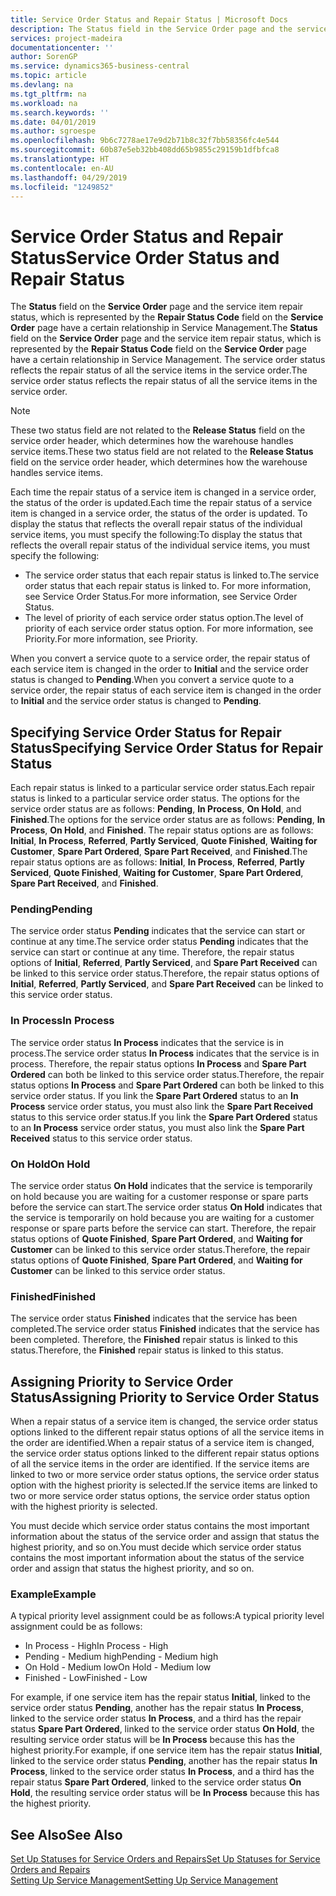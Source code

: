 ```yaml
---
title: Service Order Status and Repair Status | Microsoft Docs
description: The Status field in the Service Order page and the service item repair status, which is represented by the Repair Status Code field in the Service Order page have a certain relationship in Service Management. The service order status reflects the repair status of all the service items in the service order.
services: project-madeira
documentationcenter: ''
author: SorenGP
ms.service: dynamics365-business-central
ms.topic: article
ms.devlang: na
ms.tgt_pltfrm: na
ms.workload: na
ms.search.keywords: ''
ms.date: 04/01/2019
ms.author: sgroespe
ms.openlocfilehash: 9b6c7278ae17e9d2b71b8c32f7bb58356fc4e544
ms.sourcegitcommit: 60b87e5eb32bb408dd65b9855c29159b1dfbfca8
ms.translationtype: HT
ms.contentlocale: en-AU
ms.lasthandoff: 04/29/2019
ms.locfileid: "1249852"
---
```

# <a name="service-order-status-and-repair-status"></a><span data-ttu-id="141ce-104">Service Order Status and Repair Status</span><span class="sxs-lookup"><span data-stu-id="141ce-104">Service Order Status and Repair Status</span></span>
<span data-ttu-id="141ce-105">The **Status** field on the **Service Order** page and the service item repair status, which is represented by the **Repair Status Code** field on the **Service Order** page have a certain relationship in Service Management.</span><span class="sxs-lookup"><span data-stu-id="141ce-105">The **Status** field on the **Service Order** page and the service item repair status, which is represented by the **Repair Status Code** field on the **Service Order** page have a certain relationship in Service Management.</span></span> <span data-ttu-id="141ce-106">The service order status reflects the repair status of all the service items in the service order.</span><span class="sxs-lookup"><span data-stu-id="141ce-106">The service order status reflects the repair status of all the service items in the service order.</span></span>  

> [!NOTE]  
>  <span data-ttu-id="141ce-107">These two status field are not related to the **Release Status** field on the service order header, which determines how the warehouse handles service items.</span><span class="sxs-lookup"><span data-stu-id="141ce-107">These two status field are not related to the **Release Status** field on the service order header, which determines how the warehouse handles service items.</span></span>  

 <span data-ttu-id="141ce-108">Each time the repair status of a service item is changed in a service order, the status of the order is updated.</span><span class="sxs-lookup"><span data-stu-id="141ce-108">Each time the repair status of a service item is changed in a service order, the status of the order is updated.</span></span> <span data-ttu-id="141ce-109">To display the status that reflects the overall repair status of the individual service items, you must specify the following:</span><span class="sxs-lookup"><span data-stu-id="141ce-109">To display the status that reflects the overall repair status of the individual service items, you must specify the following:</span></span>  

* <span data-ttu-id="141ce-110">The service order status that each repair status is linked to.</span><span class="sxs-lookup"><span data-stu-id="141ce-110">The service order status that each repair status is linked to.</span></span> <span data-ttu-id="141ce-111">For more information, see Service Order Status.</span><span class="sxs-lookup"><span data-stu-id="141ce-111">For more information, see Service Order Status.</span></span>  
* <span data-ttu-id="141ce-112">The level of priority of each service order status option.</span><span class="sxs-lookup"><span data-stu-id="141ce-112">The level of priority of each service order status option.</span></span> <span data-ttu-id="141ce-113">For more information, see Priority.</span><span class="sxs-lookup"><span data-stu-id="141ce-113">For more information, see Priority.</span></span>  

 <span data-ttu-id="141ce-114">When you convert a service quote to a service order, the repair status of each service item is changed in the order to **Initial** and the service order status is changed to **Pending**.</span><span class="sxs-lookup"><span data-stu-id="141ce-114">When you convert a service quote to a service order, the repair status of each service item is changed in the order to **Initial** and the service order status is changed to **Pending**.</span></span>  

## <a name="specifying-service-order-status-for-repair-status"></a><span data-ttu-id="141ce-115">Specifying Service Order Status for Repair Status</span><span class="sxs-lookup"><span data-stu-id="141ce-115">Specifying Service Order Status for Repair Status</span></span>  
<span data-ttu-id="141ce-116">Each repair status is linked to a particular service order status.</span><span class="sxs-lookup"><span data-stu-id="141ce-116">Each repair status is linked to a particular service order status.</span></span> <span data-ttu-id="141ce-117">The options for the service order status are as follows: **Pending**, **In Process**, **On Hold**, and **Finished**.</span><span class="sxs-lookup"><span data-stu-id="141ce-117">The options for the service order status are as follows: **Pending**, **In Process**, **On Hold**, and **Finished**.</span></span> <span data-ttu-id="141ce-118">The repair status options are as follows: **Initial**, **In Process**, **Referred**, **Partly Serviced**, **Quote Finished**, **Waiting for Customer**, **Spare Part Ordered**, **Spare Part Received**, and **Finished**.</span><span class="sxs-lookup"><span data-stu-id="141ce-118">The repair status options are as follows: **Initial**, **In Process**, **Referred**, **Partly Serviced**, **Quote Finished**, **Waiting for Customer**, **Spare Part Ordered**, **Spare Part Received**, and **Finished**.</span></span>  

### <a name="pending"></a><span data-ttu-id="141ce-119">Pending</span><span class="sxs-lookup"><span data-stu-id="141ce-119">Pending</span></span>  
<span data-ttu-id="141ce-120">The service order status **Pending** indicates that the service can start or continue at any time.</span><span class="sxs-lookup"><span data-stu-id="141ce-120">The service order status **Pending** indicates that the service can start or continue at any time.</span></span> <span data-ttu-id="141ce-121">Therefore, the repair status options of **Initial**, **Referred**, **Partly Serviced**, and **Spare Part Received** can be linked to this service order status.</span><span class="sxs-lookup"><span data-stu-id="141ce-121">Therefore, the repair status options of **Initial**, **Referred**, **Partly Serviced**, and **Spare Part Received** can be linked to this service order status.</span></span>  

### <a name="in-process"></a><span data-ttu-id="141ce-122">In Process</span><span class="sxs-lookup"><span data-stu-id="141ce-122">In Process</span></span>  
<span data-ttu-id="141ce-123">The service order status **In Process** indicates that the service is in process.</span><span class="sxs-lookup"><span data-stu-id="141ce-123">The service order status **In Process** indicates that the service is in process.</span></span> <span data-ttu-id="141ce-124">Therefore, the repair status options **In Process** and **Spare Part Ordered** can both be linked to this service order status.</span><span class="sxs-lookup"><span data-stu-id="141ce-124">Therefore, the repair status options **In Process** and **Spare Part Ordered** can both be linked to this service order status.</span></span> <span data-ttu-id="141ce-125">If you link the **Spare Part Ordered** status to an **In Process** service order status, you must also link the **Spare Part Received** status to this service order status.</span><span class="sxs-lookup"><span data-stu-id="141ce-125">If you link the **Spare Part Ordered** status to an **In Process** service order status, you must also link the **Spare Part Received** status to this service order status.</span></span>  

### <a name="on-hold"></a><span data-ttu-id="141ce-126">On Hold</span><span class="sxs-lookup"><span data-stu-id="141ce-126">On Hold</span></span>  
<span data-ttu-id="141ce-127">The service order status **On Hold** indicates that the service is temporarily on hold because you are waiting for a customer response or spare parts before the service can start.</span><span class="sxs-lookup"><span data-stu-id="141ce-127">The service order status **On Hold** indicates that the service is temporarily on hold because you are waiting for a customer response or spare parts before the service can start.</span></span> <span data-ttu-id="141ce-128">Therefore, the repair status options of **Quote Finished**, **Spare Part Ordered**, and **Waiting for Customer** can be linked to this service order status.</span><span class="sxs-lookup"><span data-stu-id="141ce-128">Therefore, the repair status options of **Quote Finished**, **Spare Part Ordered**, and **Waiting for Customer** can be linked to this service order status.</span></span>  

### <a name="finished"></a><span data-ttu-id="141ce-129">Finished</span><span class="sxs-lookup"><span data-stu-id="141ce-129">Finished</span></span>  
<span data-ttu-id="141ce-130">The service order status **Finished** indicates that the service has been completed.</span><span class="sxs-lookup"><span data-stu-id="141ce-130">The service order status **Finished** indicates that the service has been completed.</span></span> <span data-ttu-id="141ce-131">Therefore, the **Finished** repair status is linked to this status.</span><span class="sxs-lookup"><span data-stu-id="141ce-131">Therefore, the **Finished** repair status is linked to this status.</span></span>  

## <a name="assigning-priority-to-service-order-status"></a><span data-ttu-id="141ce-132">Assigning Priority to Service Order Status</span><span class="sxs-lookup"><span data-stu-id="141ce-132">Assigning Priority to Service Order Status</span></span>  
<span data-ttu-id="141ce-133">When a repair status of a service item is changed, the service order status options linked to the different repair status options of all the service items in the order are identified.</span><span class="sxs-lookup"><span data-stu-id="141ce-133">When a repair status of a service item is changed, the service order status options linked to the different repair status options of all the service items in the order are identified.</span></span> <span data-ttu-id="141ce-134">If the service items are linked to two or more service order status options, the service order status option with the highest priority is selected.</span><span class="sxs-lookup"><span data-stu-id="141ce-134">If the service items are linked to two or more service order status options, the service order status option with the highest priority is selected.</span></span>  

<span data-ttu-id="141ce-135">You must decide which service order status contains the most important information about the status of the service order and assign that status the highest priority, and so on.</span><span class="sxs-lookup"><span data-stu-id="141ce-135">You must decide which service order status contains the most important information about the status of the service order and assign that status the highest priority, and so on.</span></span>  

### <a name="example"></a><span data-ttu-id="141ce-136">Example</span><span class="sxs-lookup"><span data-stu-id="141ce-136">Example</span></span>  
<span data-ttu-id="141ce-137">A typical priority level assignment could be as follows:</span><span class="sxs-lookup"><span data-stu-id="141ce-137">A typical priority level assignment could be as follows:</span></span>  

* <span data-ttu-id="141ce-138">In Process - High</span><span class="sxs-lookup"><span data-stu-id="141ce-138">In Process - High</span></span>  
* <span data-ttu-id="141ce-139">Pending - Medium high</span><span class="sxs-lookup"><span data-stu-id="141ce-139">Pending - Medium high</span></span>  
* <span data-ttu-id="141ce-140">On Hold - Medium low</span><span class="sxs-lookup"><span data-stu-id="141ce-140">On Hold - Medium low</span></span>  
* <span data-ttu-id="141ce-141">Finished - Low</span><span class="sxs-lookup"><span data-stu-id="141ce-141">Finished - Low</span></span>  

<span data-ttu-id="141ce-142">For example, if one service item has the repair status **Initial**, linked to the service order status **Pending**, another has the repair status **In Process**, linked to the service order status **In Process**, and a third has the repair status **Spare Part Ordered**, linked to the service order status **On Hold**, the resulting service order status will be **In Process** because this has the highest priority.</span><span class="sxs-lookup"><span data-stu-id="141ce-142">For example, if one service item has the repair status **Initial**, linked to the service order status **Pending**, another has the repair status **In Process**, linked to the service order status **In Process**, and a third has the repair status **Spare Part Ordered**, linked to the service order status **On Hold**, the resulting service order status will be **In Process** because this has the highest priority.</span></span>  

## <a name="see-also"></a><span data-ttu-id="141ce-143">See Also</span><span class="sxs-lookup"><span data-stu-id="141ce-143">See Also</span></span>  
[<span data-ttu-id="141ce-144">Set Up Statuses for Service Orders and Repairs</span><span class="sxs-lookup"><span data-stu-id="141ce-144">Set Up Statuses for Service Orders and Repairs</span></span>](service-order-repair-status.md)  
[<span data-ttu-id="141ce-145">Setting Up Service Management</span><span class="sxs-lookup"><span data-stu-id="141ce-145">Setting Up Service Management</span></span>](service-setup-service.md)  
